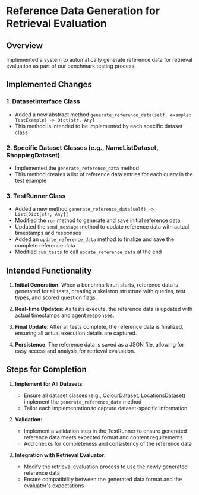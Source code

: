 # Reference Data Generation for Retrieval Evaluation

## Overview

Implemented a system to automatically generate reference data for retrieval evaluation as part of our benchmark testing process.

## Implemented Changes

### 1. DatasetInterface Class

- Added a new abstract method `generate_reference_data(self, example: TestExample) -> Dict[str, Any]`
- This method is intended to be implemented by each specific dataset class

### 2. Specific Dataset Classes (e.g., NameListDataset, ShoppingDataset)

- Implemented the `generate_reference_data` method
- This method creates a list of reference data entries for each query in the test example

### 3. TestRunner Class

- Added a new method `generate_reference_data(self) -> List[Dict[str, Any]]`
- Modified the `run` method to generate and save initial reference data
- Updated the `send_message` method to update reference data with actual timestamps and responses
- Added an `update_reference_data` method to finalize and save the complete reference data
- Modified `run_tests` to call `update_reference_data` at the end

## Intended Functionality

1. **Initial Generation**: When a benchmark run starts, reference data is generated for all tests, creating a skeleton structure with queries, test types, and scored question flags.

2. **Real-time Updates**: As tests execute, the reference data is updated with actual timestamps and agent responses.

3. **Final Update**: After all tests complete, the reference data is finalized, ensuring all actual execution details are captured.

4. **Persistence**: The reference data is saved as a JSON file, allowing for easy access and analysis for retrieval evaluation.

## Steps for Completion

1. **Implement for All Datasets**:
   - Ensure all dataset classes (e.g., ColourDataset, LocationsDataset) implement the `generate_reference_data` method
   - Tailor each implementation to capture dataset-specific information

2. **Validation**:
   - Implement a validation step in the TestRunner to ensure generated reference data meets expected format and content requirements
   - Add checks for completeness and consistency of the reference data

3. **Integration with Retrieval Evaluator**:
   - Modify the retrieval evaluation process to use the newly generated reference data
   - Ensure compatibility between the generated data format and the evaluator's expectations
